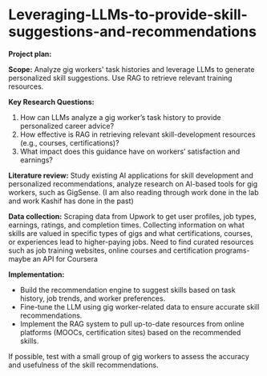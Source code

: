 # Leveraging-LLMs-to-provide-skill-suggestions-and-recommendations

**Project plan:**

**Scope:** 
Analyze gig workers' task histories and leverage LLMs to generate personalized skill suggestions. Use RAG to retrieve relevant training resources.

**Key Research Questions:**
1.	How can LLMs analyze a gig worker’s task history to provide personalized career advice?
2.	How effective is RAG in retrieving relevant skill-development resources (e.g., courses, certifications)?
3.	What impact does this guidance have on workers’ satisfaction and earnings?

**Literature review:** 
Study existing AI applications for skill development and personalized recommendations, analyze research on AI-based tools for gig workers, such as GigSense. (I am also reading through work done in the lab and work Kashif has done in the past)

**Data collection:** 
Scraping data from Upwork to get user profiles, job types, earnings, ratings, and completion times. Collecting information on what skills are valued in specific types of gigs and what certifications, courses, or experiences lead to higher-paying jobs. Need to find curated resources such as job training websites, online courses and certification programs- maybe an API for Coursera

**Implementation:**
- Build the recommendation engine to suggest skills based on task history, job trends, and worker preferences.
- Fine-tune the LLM using gig worker-related data to ensure accurate skill recommendations.
- Implement the RAG system to pull up-to-date resources from online platforms (MOOCs, certification sites) based on the recommended skills.

If possible, test with a small group of gig workers to assess the accuracy and usefulness of the skill recommendations.
